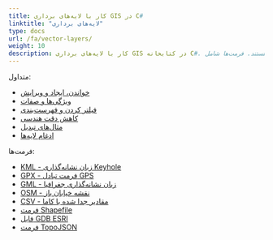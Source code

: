 ```yaml
---
title: کار با لایه‌های برداری GIS در C#
linktitle: "لایه‌های برداری"
type: docs
url: /fa/vector-layers/
weight: 10
description: کار با لایه‌های برداری GIS در کتابخانه C#. ویژگی‌های رایج شامل خواندن، ایجاد و ویرایش، فیلتر کردن، فهرست‌بندی، مثال‌های تبدیل و ادغام لایه‌ها هستند. فرمت‌ها شامل KML، GPX، GML، OSM، Shapefile، TopoJSON می‌باشند.
---
```


متداول:

- [خواندن، ایجاد و ویرایش](/gis/fa/read-create-and-edit/)
- [ویژگی‌ها و صفات](/gis/fa/attributes-and-features/)
- [فیلتر کردن و فهرست‌بندی](/gis/fa/filtering-and-indexing/)
- [کاهش دقت هندسی](/gis/fa/geometry-precision-reducing/)
- [مثال‌های تبدیل](/gis/fa/conversion/)
- [ادغام لایه‌ها](/gis/fa/join-layers/)

فرمت‌ها:

- [KML - زبان نشانه‌گذاری Keyhole](/gis/fa/kml-keyhole-markup-language/)
- [GPX - فرمت تبادل GPS](/gis/fa/gpx-gps-exchange/)
- [GML - زبان نشانه‌گذاری جغرافیا](/gis/fa/gml-geography-markup-language/)
- [OSM - نقشه خیابان باز](/gis/fa/osm-open-street-map/)
- [CSV - مقادیر جدا شده با کاما](/gis/fa/csv-comma-separated-values/)
- [فرمت Shapefile](/gis/fa/shapefile-esri/)
- [فایل GDB ESRI](/gis/fa/gdb-file-esri/)
- [فرمت TopoJSON](/gis/fa/topo-json/)
